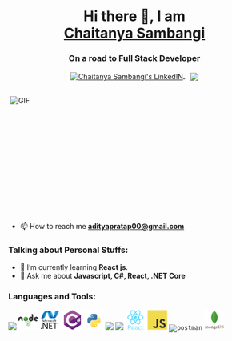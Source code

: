 <h1 align="center">Hi there 👋, I am 
  <div class="badge-base LI-profile-badge" 
       data-locale="en_US" 
       data-size="medium" 
       data-theme="dark" 
       data-type="VERTICAL" 
       data-vanity="adityapratap00" 
       data-version="v1">
    <a class="badge-base__link LI-simple-link" href="https://in.linkedin.com/in/adityapratap00?trk=profile-badge">
      Chaitanya Sambangi
    </a>
  </div>
</h1>

<h3 align="center">On a road to Full Stack Developer</h3>

<p align="center">
  <a href="[https://www.linkedin.com/in/adityapratap00/](https://www.linkedin.com/in/chaitanyasambangi-698bb6190/)">
    <img align="center" alt="Chaitanya Sambangi's LinkedIN" height="30px" width="25px" src="https://cdn.jsdelivr.net/npm/simple-icons@v3/icons/linkedin.svg" />
  </a>&ensp;

  <img height="22" align='center' src="https://visitor-badge.laobi.icu/badge?page_id=AdityaPratap.visitor-badge">
</p>

<br />

<img align="right" alt="GIF" src="https://github.com/abhisheknaiidu/abhisheknaiidu/blob/master/code.gif?raw=true" width="500" height="250" />

- 📫 How to reach me **adityapratap00@gmail.com**

### **Talking about Personal Stuffs:**

- 🌱 I’m currently learning <b>React js</b>.<br> 
- 💬 Ask me about **Javascript, C#, React, .NET Core**

### **Languages and Tools:**  

<code><img height="38" src="https://user-images.githubusercontent.com/56729873/91666041-81a3eb00-eb17-11ea-8142-a049c30b3083.png"></code>
<code><img src="https://raw.githubusercontent.com/devicons/devicon/master/icons/nodejs/nodejs-original-wordmark.svg" alt="nodejs" width="40" height="40"/></code>
<code><img src="https://raw.githubusercontent.com/devicons/devicon/master/icons/dot-net/dot-net-original-wordmark.svg" alt="dotnet" width="40" height="40"/></code>
<code><img src="https://raw.githubusercontent.com/devicons/devicon/master/icons/csharp/csharp-original.svg" alt="csharp" width="40" height="40"/></code>
<code><img height="38" src="https://raw.githubusercontent.com/github/explore/80688e429a7d4ef2fca1e82350fe8e3517d3494d/topics/python/python.png"></code>
<code><img height="38" src="https://user-images.githubusercontent.com/56729873/91666227-ba908f80-eb18-11ea-9118-fdc1a845195b.png"></code>
<code><img height="38" src="https://user-images.githubusercontent.com/56729873/91666238-ced48c80-eb18-11ea-8279-66d4fbc90cc3.png"></code>
<code><img src="https://raw.githubusercontent.com/devicons/devicon/master/icons/react/react-original-wordmark.svg" alt="react" width="40" height="40"/></code>
<code><img src="https://raw.githubusercontent.com/devicons/devicon/master/icons/javascript/javascript-original.svg" alt="javascript" width="40" height="40"/></code>
<code><img src="https://www.vectorlogo.zone/logos/getpostman/getpostman-icon.svg" alt="postman" width="40" height="40"/></code>
<code><img src="https://raw.githubusercontent.com/devicons/devicon/master/icons/mongodb/mongodb-original-wordmark.svg" alt="mongodb" width="40" height="40"/></code>
